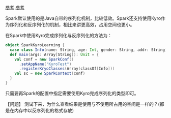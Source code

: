 [参考](https://www.jianshu.com/p/141bb0244f64)
[参考](https://www.cnblogs.com/tovin/p/3833985.html)

Spark默认使用的是Java自带的序列化机制，比较低效。Spark还支持使用Kyro作为序列化和反序列化的机制，相比来讲更高效，占用空间也更小。

在Spark中使用Kyro完成序列化与反序列化的方法为：

```Scala
object SparkKyroLearning {
  case class Info(name: String, age: Int, gender: String, addr: String)
  def main(args: Array[String]): Unit = {
    val conf = new SparkConf()
      .setAppName("KyroTest")
      .registerKryoClasses(Array(classOf[Info]))
    val sc = new SparkContext(conf)
  }
}
```
只需要再Spark的配置中指定需要使用Kyro完成序列化的类型即可。

【问题】
测试下来，为什么查看结果是使用与不使用所占用的空间是一样的？(都是在内存中以反序列化的格式存放)
